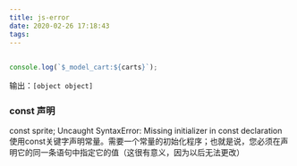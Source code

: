 ```yaml
---
title: js-error
date: 2020-02-26 17:18:43
tags:
---
```


## 
### 
``` js
console.log(`$_model_cart:${carts}`);
```
输出：`[object object]`


### const 声明
const sprite;
Uncaught SyntaxError: Missing initializer in const declaration
使用const关键字声明常量。需要一个常量的初始化程序；也就是说，您必须在声明它的同一条语句中指定它的值（这很有意义，因为以后无法更改）


